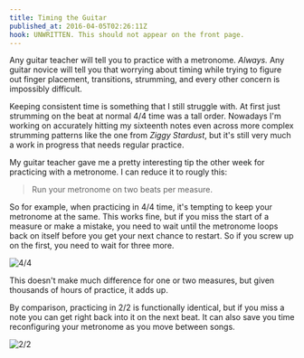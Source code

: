 ```yaml
---
title: Timing the Guitar
published_at: 2016-04-05T02:26:11Z
hook: UNWRITTEN. This should not appear on the front page.
---
```


Any guitar teacher will tell you to practice with a metronome. _Always._ Any
guitar novice will tell you that worrying about timing while trying to figure
out finger placement, transitions, strumming, and every other concern is
impossibly difficult.

Keeping consistent time is something that I still struggle with. At first just
strumming on the beat at normal 4/4 time was a tall order. Nowadays I'm working
on accurately hitting my sixteenth notes even across more complex strumming
patterns like the one from _Ziggy Stardust_, but it's still very much a work in
progress that needs regular practice.

My guitar teacher gave me a pretty interesting tip the other week for
practicing with a metronome. I can reduce it to rougly this:

> Run your metronome on two beats per measure.

So for example, when practicing in 4/4 time, it's tempting to keep your
metronome at the same. This works fine, but if you miss the start of a measure
or make a mistake, you need to wait until the metronome loops back on itself
before you get your next chance to restart. So if you screw up on the first,
you need to wait for three more.

![4/4](/assets/fragments/timing/4-4.png)

This doesn't make much difference for one or two measures, but given thousands
of hours of practice, it adds up.

By comparison, practicing in 2/2 is functionally identical, but if you miss a
note you can get right back into it on the next beat. It can also save you time
reconfiguring your metronome as you move between songs.

![2/2](/assets/fragments/timing/2-2.png)
